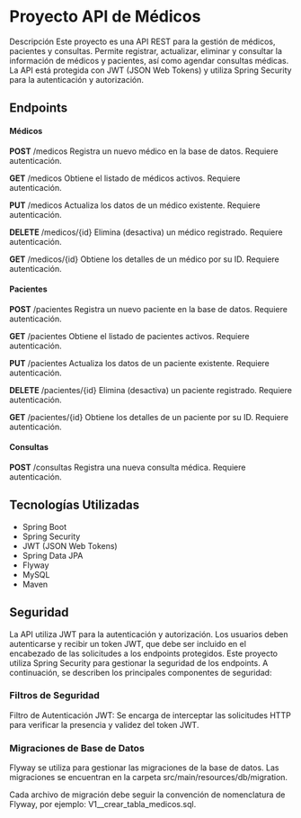 
# Proyecto API de Médicos
Descripción
Este proyecto es una API REST para la gestión de médicos, pacientes y consultas. Permite registrar, actualizar, eliminar y consultar la información de médicos y pacientes, así como agendar consultas médicas. La API está protegida con JWT (JSON Web Tokens) y utiliza Spring Security para la autenticación y autorización.


## Endpoints
#### Médicos

**POST** /medicos
Registra un nuevo médico en la base de datos.
Requiere autenticación.

**GET** /medicos
Obtiene el listado de médicos activos.
Requiere autenticación.

**PUT** /medicos
Actualiza los datos de un médico existente.
Requiere autenticación.

**DELETE** /medicos/{id}
Elimina (desactiva) un médico registrado.
Requiere autenticación.

**GET** /medicos/{id}
Obtiene los detalles de un médico por su ID.
Requiere autenticación.

#### Pacientes
**POST** /pacientes
Registra un nuevo paciente en la base de datos.
Requiere autenticación.

**GET** /pacientes
Obtiene el listado de pacientes activos.
Requiere autenticación.

**PUT** /pacientes
Actualiza los datos de un paciente existente.
Requiere autenticación.

**DELETE** /pacientes/{id}
Elimina (desactiva) un paciente registrado.
Requiere autenticación.

**GET** /pacientes/{id}
Obtiene los detalles de un paciente por su ID.
Requiere autenticación.

#### Consultas

**POST** /consultas
Registra una nueva consulta médica.
Requiere autenticación.

## Tecnologías Utilizadas

- Spring Boot
- Spring Security
- JWT (JSON Web Tokens)
- Spring Data JPA
- Flyway
- MySQL
- Maven


## Seguridad

La API utiliza JWT para la autenticación y autorización. Los usuarios deben autenticarse y recibir un token JWT, que debe ser incluido en el encabezado de las solicitudes a los endpoints protegidos.
Este proyecto utiliza Spring Security para gestionar la seguridad de los endpoints. A continuación, se describen los principales componentes de seguridad:

### Filtros de Seguridad
Filtro de Autenticación JWT: Se encarga de interceptar las solicitudes HTTP para verificar la presencia y validez del token JWT.

### Migraciones de Base de Datos
Flyway se utiliza para gestionar las migraciones de la base de datos. Las migraciones se encuentran en la carpeta src/main/resources/db/migration.

Cada archivo de migración debe seguir la convención de nomenclatura de Flyway, por ejemplo: V1__crear_tabla_medicos.sql.






